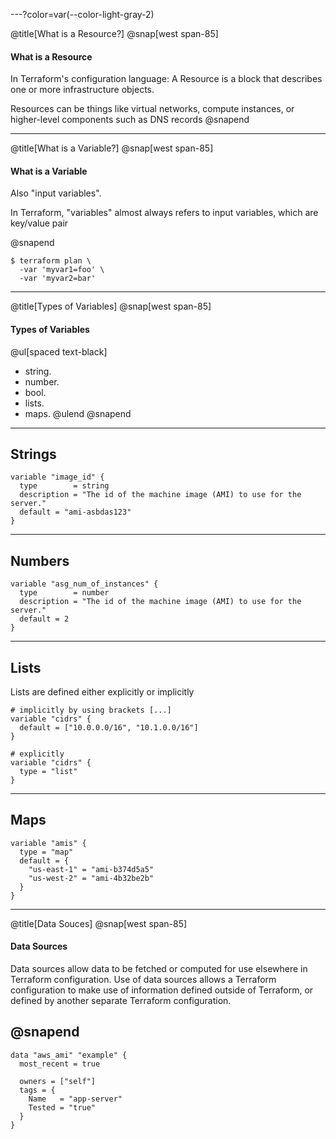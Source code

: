 ---?color=var(--color-light-gray-2)

@title[What is a Resource?]
@snap[west span-85]
#### What is a Resource

In Terraform's configuration language: A Resource is a block that describes one or more infrastructure objects. 

Resources can be things like virtual networks, compute instances, or higher-level components such as DNS records
@snapend

---


@title[What is a Variable?]
@snap[west span-85]
#### What is a Variable

Also "input variables".

In Terraform, "variables" almost always refers to input variables, which are key/value pair

@snapend

```hcl
$ terraform plan \
  -var 'myvar1=foo' \
  -var 'myvar2=bar'
```

---
@title[Types of Variables]
@snap[west span-85]
#### Types of Variables
@ul[spaced text-black]
- string.
- number.
- bool.
- lists.
- maps.
@ulend
@snapend
 ---

## Strings
```hcl
variable "image_id" {
  type        = string
  description = "The id of the machine image (AMI) to use for the server."
  default = "ami-asbdas123"
}
```
---
## Numbers
```hcl
variable "asg_num_of_instances" {
  type        = number
  description = "The id of the machine image (AMI) to use for the server."
  default = 2
}
```
---
## Lists

Lists are defined either explicitly or implicitly

```hcl
# implicitly by using brackets [...]
variable "cidrs" { 
  default = ["10.0.0.0/16", "10.1.0.0/16"] 
}

# explicitly
variable "cidrs" { 
  type = "list" 
}
```
---
## Maps

```hcl
variable "amis" {
  type = "map"
  default = {
    "us-east-1" = "ami-b374d5a5"
    "us-west-2" = "ami-4b32be2b"
  }
}
```

---
@title[Data Souces]
@snap[west span-85]
#### Data Sources

Data sources allow data to be fetched or computed for use elsewhere in Terraform configuration. Use of data sources allows a Terraform configuration to make use of information defined outside of Terraform, or defined by another separate Terraform configuration.

@snapend
---

```hcl
data "aws_ami" "example" {
  most_recent = true

  owners = ["self"]
  tags = {
    Name   = "app-server"
    Tested = "true"
  }
}
```